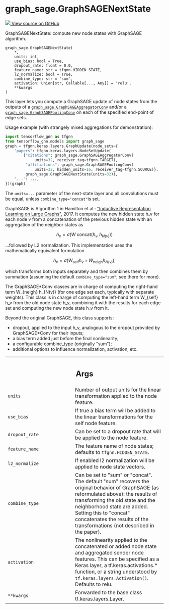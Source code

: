 # graph_sage.GraphSAGENextState

<!-- Insert buttons and diff -->

<a target="_blank" href="https://github.com/tensorflow/gnn/tree/master/tensorflow_gnn/models/graph_sage/layers.py#L600-L751">
<img src="https://www.tensorflow.org/images/GitHub-Mark-32px.png" /> View source
on GitHub </a>

GraphSAGENextState: compute new node states with GraphSAGE algorithm.

<pre class="devsite-click-to-copy prettyprint lang-py tfo-signature-link">
<code>graph_sage.GraphSAGENextState(
    *,
    units: int,
    use_bias: bool = True,
    dropout_rate: float = 0.0,
    feature_name: str = tfgnn.HIDDEN_STATE,
    l2_normalize: bool = True,
    combine_type: str = &#x27;sum&#x27;,
    activation: Union[str, Callable[..., Any]] = &#x27;relu&#x27;,
    **kwargs
)
</code></pre>

<!-- Placeholder for "Used in" -->

This layer lets you compute a GraphSAGE update of node states from the outputs
of a
<a href="../graph_sage/GraphSAGEAggregatorConv.md"><code>graph_sage.GraphSAGEAggregatorConv</code></a>
and/or a
<a href="../graph_sage/GraphSAGEPoolingConv.md"><code>graph_sage.GraphSAGEPoolingConv</code></a>
on each of the specified end-point of edge sets.

Usage example (with strangely mixed aggregations for demonstration):

```python
import tensorflow_gnn as tfgnn
from tensorflow_gnn.models import graph_sage
graph = tfgnn.keras.layers.GraphUpdate(node_sets={
    "papers": tfgnn.keras.layers.NodeSetUpdate(
        {"citations": graph_sage.GraphSAGEAggregatorConv(
             units=32, receiver_tag=tfgnn.TARGET),
         "affiliations": graph_sage.GraphSAGEPoolingConv(
             units=32, hidden_units=16, receiver_tag=tfgnn.SOURCE)},
         graph_sage.GraphSAGENextState(units=32)),
    "...": ...,
})(graph)
```

The `units=...` parameter of the next-state layer and all convolutions must be
equal, unless `combine_type="concat"`is set.

GraphSAGE is Algorithm 1 in Hamilton et al.:
["Inductive Representation Learning on Large Graphs"](https://arxiv.org/abs/1706.02216),
2017. It computes the new hidden state h_v for each node v from a concatenation
of the previous hidden state with an aggregation of the neighbor states as

$$h_v = \sigma(W \text{ concat}(h_v, h_{N(v)}))$$

...followed by L2 normalization. This implementation uses the mathematically
equivalent formulation

$$h_v = \sigma(W_{\text{self}} h_v + W_{\text{neigh}} h_{N(v)}),$$

which transforms both inputs separately and then combines them by summation
(assuming the default `combine_type="sum"`; see there for more).

The GraphSAGE*Conv classes are in charge of computing the right-hand term
W_{neigh} h_{N(v)} (for one edge set each, typically with separate weights).
This class is in charge of computing the left-hand term W_{self} h_v from the
old node state h_v, combining it with the results for each edge set and
computing the new node state h_v from it.

Beyond the original GraphSAGE, this class supports:

*   dropout, applied to the input h_v, analogous to the dropout provided by
    GraphSAGE*Conv for their inputs;
*   a bias term added just before the final nonlinearity;
*   a configurable combine_type (originally "sum");
*   additional options to influence normalization, activation, etc.

<!-- Tabular view -->
 <table class="responsive fixed orange">
<colgroup><col width="214px"><col></colgroup>
<tr><th colspan="2"><h2 class="add-link">Args</h2></th></tr>

<tr>
<td>
<code>units</code><a id="units"></a>
</td>
<td>
Number of output units for the linear transformation applied to the
node feature.
</td>
</tr><tr>
<td>
<code>use_bias</code><a id="use_bias"></a>
</td>
<td>
If true a bias term will be added to the linear transformations
for the self node feature.
</td>
</tr><tr>
<td>
<code>dropout_rate</code><a id="dropout_rate"></a>
</td>
<td>
Can be set to a dropout rate that will be applied to the
node feature.
</td>
</tr><tr>
<td>
<code>feature_name</code><a id="feature_name"></a>
</td>
<td>
The feature name of node states; defaults to
<code>tfgnn.HIDDEN_STATE</code>.
</td>
</tr><tr>
<td>
<code>l2_normalize</code><a id="l2_normalize"></a>
</td>
<td>
If enabled l2 normalization will be applied to node state
vectors.
</td>
</tr><tr>
<td>
<code>combine_type</code><a id="combine_type"></a>
</td>
<td>
Can be set to "sum" or "concat". The default "sum" recovers
the original behavior of GraphSAGE (as reformulated above): the results
of transforming the old state and the neighborhood state are added.
Setting this to "concat" concatenates the results of the transformations
(not described in the paper).
</td>
</tr><tr>
<td>
<code>activation</code><a id="activation"></a>
</td>
<td>
The nonlinearity applied to the concatenated or added node
state and aggregated sender node features. This can be specified as a
Keras layer, a tf.keras.activations.* function, or a string understood
by <code>tf.keras.layers.Activation()</code>. Defaults to relu.
</td>
</tr><tr>
<td>
<code>**kwargs</code><a id="**kwargs"></a>
</td>
<td>
Forwarded to the base class tf.keras.layers.Layer.
</td>
</tr>
</table>
